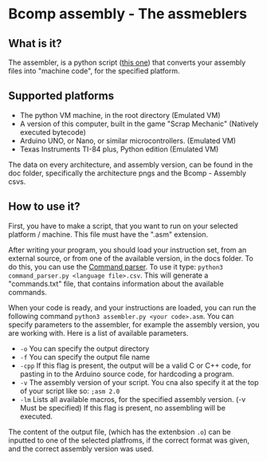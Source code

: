 # Bcomp assembly - The assmeblers

## What is it?

The assembler, is a python script ([this one](../assembler.py)) that converts your assembly files into "machine code", for the specified platform.

## Supported platforms

- The python VM machine, in the root directory (Emulated VM)
- A version of this computer, built in the game "Scrap Mechanic" (Natively executed bytecode)
- Arduino UNO, or Nano, or similar microcontrollers. (Emulated VM)
- Texas Instruments TI-84 plus, Python edition (Emulated VM)

The data on every architecture, and assembly version, can be found in the doc folder, specifically the architecture pngs and the Bcomp - Assembly csvs.

## How to use it?

First, you have to make a script, that you want to run on your selected platform / machine. This file must have the ".asm" extension.

After writing your program, you should load your instruction set, from an external source, or from one of the available version, in the docs folder. To do this, you can use the [Command parser](../command_parser.py). To use it type: `python3 command_parser.py <language file>.csv`. This will generate a "commands.txt" file, that contains information about the available commands.

When your code is ready, and your instructions are loaded, you can run the following command `python3 assembler.py <your code>.asm`.
You can specify parameters to the assembler, for example the assembly version, you are working with. Here is a list of available parameters.

- `-o` You can specify the output directory
- `-f` You can specify the output file name
- `-cpp` If this flag is present, the output will be a valid C or C++ code, for pasting in to the Arduino source code, for hardcoding a program.
- `-v` The assembly version of your script. You cna also specify it at the top of your script like so: `;asm 2.0`
- `-lm` Lists all available macros, for the specified assembly version. (-v Must be specified) If this flag is present, no assembling will be executed.

The content of the output file, (which has the extenbsion `.o`) can be inputted to one of the selected platfroms, if the correct format was given, and the correct assembly version was used.